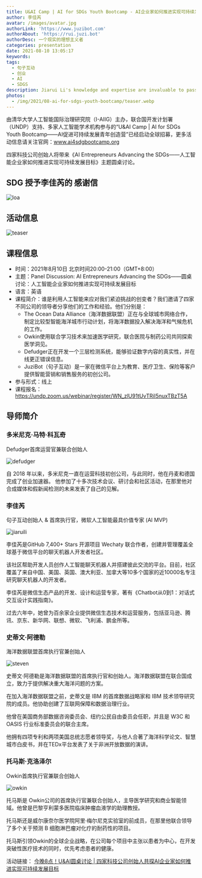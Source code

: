 ```yaml
---
title: U&AI Camp | AI for SDGs Youth Bootcamp - AI企业家如何推进实现可持续发展目标
author: 李佳芮
avatar: /images/avatar.jpg
authorLink: 'https://www.juzibot.com'
authorAbout: 'https://rui.juzi.bot'
authorDesc: 一个现实的理想主义者
categories: presentation
date: 2021-08-10 13:05:17
keywords:
tags: 
  - 句子互动
  - 创业
  - AI
  - SDGS
description: Jiarui Li's knowledge and expertise are invaluable to passionate youth from around the world and will continue inspiring them through their learning jounrey. It is our sincere wish that these young talents will become future leaders and leverage AI technologies to make positive changes in society.
photos:
  - /img/2021/08-ai-for-sdgs-youth-bootcamp/teaser.webp
---
```


由清华大学人工智能国际治理研究院（I-AIIG）主办，联合国开发计划署（UNDP）支持、多家人工智能学术机构参与的“U&AI Camp | AI for SDGs Youth Bootcamp——AI促进可持续发展青年创造营”已经启动全球招募，更多活动信息请关注官网：www.ai4sdgbootcamp.org

四家科技公司创始人将带来《AI Entrepreneurs Advancing the SDGs——人工智能企业家如何推进实现可持续发展目标》主题圆桌讨论。

## SDG 授予李佳芮的 感谢信

![loa](/img/2021/08-ai-for-sdgs-youth-bootcamp/loa.jpg)

## 活动信息

![teaser](/img/2021/08-ai-for-sdgs-youth-bootcamp/teaser.webp)

## 课程信息

- 时间：2021年8月10日 北京时间20:00-21:00（GMT+8:00）
- 主题：Panel Discussion: AI Entrepreneurs Advancing the SDGs——圆桌讨论：人工智能企业家如何推进实现可持续发展目标
- 语言：英语
- 课程简介：谁是利用人工智能来应对我们紧迫挑战的创变者？我们邀请了四家不同公司的领导者分享他们的工作和经验。他们分别是：
  - The Ocean Data Alliance（海洋数据联盟）正在与全球城市网络合作，制定比较型智能海洋城市行动计划，将海洋数据投入解决海洋和气候危机的工作。
  - Owkin使用联合学习技术来加速医学研究，联合医院与制药公司共同探索医学洞见。
  - Defudger正在开发一个三层检测系统，能够验证数字内容的真实性，并在线更正错误信息。
  - JuziBot（句子互动）是一家在微信平台上为教育、医疗卫生、保险等客户提供智能营销和销售服务的初创公司。
- 参与形式：线上
- 课程报名：<https://undp.zoom.us/webinar/register/WN_zlU91tUvTRiI5nuxTBzT5A>

## 导师简介

### 多米尼克·马特·科瓦奇

Defudger首席运营官兼联合创始人

![defudger](/img/2021/08-ai-for-sdgs-youth-bootcamp/defudger.webp)

自 2018 年以来，多米尼克一直在运营科技初创公司，与此同时，他在丹麦和德国完成了创业加速器。
他参加了十多次技术会议、研讨会和社区活动，在那里他对合成媒体和假新闻检测的未来发表了自己的见解。

### 李佳芮

句子互动创始人 & 首席执行官，微软人工智能最具价值专家 (AI MVP)

![jiaruili](/img/2021/08-ai-for-sdgs-youth-bootcamp/jiaruili.webp)

李佳芮是GitHub 7,400+ Stars 开源项目 Wechaty 联合作者，创建并管理覆盖全球基于微信平台的聊天机器人开发者社区。

该社区帮助开发人员创作人工智能聊天机器人并搭建彼此交流的平台。目前，社区覆盖了来自中国、美国、英国、澳大利亚、加拿大等10多个国家的近10000名专注研究聊天机器人的开发者。

李佳芮是微信生态产品的开发、设计和运营专家，著有《Chatbot从0到1：对话式交互设计实践指南》。

过去六年中，她曾为百余家企业提供微信生态技术和运营服务，包括亚马逊、腾讯、京东、新华网、联想、微软、飞利浦、鹏金所等。

### 史蒂文·阿德勒

海洋数据联盟首席执行官兼创始人

![steven](/img/2021/08-ai-for-sdgs-youth-bootcamp/steven.webp)

史蒂文·阿德勒是海洋数据联盟的首席执行官和创始人。海洋数据联盟在联合国成立，致力于提供解决重大海洋问题的方案。

在加入海洋数据联盟之前，史蒂文是 IBM 的首席数据战略家和 IBM 技术领导研究院的成员。他协助创建了互联网保障和数据治理行业。

他曾在美国商务部数据咨询委员会、纽约公民自由委员会任职，并且是 W3C 和 OASIS 行业标准委员会的联合主席。

他拥有四项专利和两项美国总统志愿者领导奖，与他人合著了海洋科学论文、智慧城市白皮书，并在TEDx平台发表了关于非洲开放数据的演讲。

### 托马斯·克洛泽尔

Owkin首席执行官兼联合创始人

![owkin](/img/2021/08-ai-for-sdgs-youth-bootcamp/owkin.webp)

托马斯是 Owkin公司的首席执行官兼联合创始人，主导医学研究和商业智能领域。他曾是巴黎亨利蒙多医院临床肿瘤血液学的助理教授。

托马斯还是威尔康奈尔医学院阿里·梅尔尼克实验室的前成员，在那里他联合领导了多个关于预测 B 细胞淋巴瘤对化疗的耐药性的项目。

托马斯引领Owkin的全球企业战略，在公司每个项目中主张以患者为中心，在开发突破性医疗技术的同时，优先考虑患者的健康。

活动链接： [今晚8点！U&AI圆桌讨论 | 四家科技公司创始人共探AI企业家如何推进实现可持续发展目标](https://mp.weixin.qq.com/s/8srclmz8k8WXmVRade3wog)
